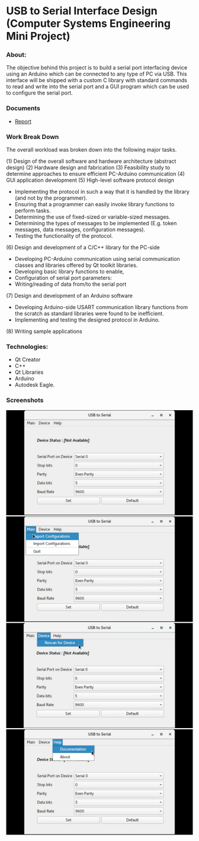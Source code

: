 # USB to Serial Interface Design (Computer Systems Engineering Mini Project)

### About:

The objective behind this project is to build a serial port interfacing device using an Arduino which can be connected to any type of PC via USB. This interface will be shipped with a custom C library with standard commands to read and write into the serial port and a GUI program which can be used to configure the serial port.

### Documents

- [Report](documentation/Project_Report.pdf)

### Work Break Down

The overall workload was broken down into the following major tasks.

(1) Design of the overall software and hardware architecture (abstract design)
(2) Hardware design and fabrication
(3) Feasibility study to determine approaches to ensure efficient PC-Arduino communication
(4) GUI application development
(5) High-level software protocol design

- Implementing the protocol in such a way that it is handled by the library (and not by the programmer).
- Ensuring that a programmer can easily invoke library functions to perform tasks.
- Determining the use of fixed-sized or variable-sized messages.
- Determining the types of messages to be implemented (E.g. token messages, data messages, configuration messages).
- Testing the functionality of the protocol.

(6) Design and development of a C/C++ library for the PC-side

- Developing PC-Arduino communication using serial communication classes and libraries offered by Qt toolkit libraries.
- Developing basic library functions to enable,
- Configuration of serial port parameters:
- Writing/reading of data from/to the serial port

(7) Design and development of an Arduino software

- Developing Arduino-side USART communication library functions from the scratch as standard libraries were found to be inefficient.
- Implementing and testing the designed protocol in Arduino.

(8) Writing sample applications

### Technologies:

- Qt Creator
- C++
- Qt Libraries
- Arduino
- Autodesk Eagle.

### Screenshots

![Main GUI](documentation/GUI_SS/1_gui.png "GUI")
![Main Menu](documentation/GUI_SS/2_menu_main.png "Main Menu")
![Rescan For Devices](documentation/GUI_SS/3_menu_device_scan.png "Rescan For Devices")
![Help](documentation/GUI_SS/4_menu_help.png "Help")
